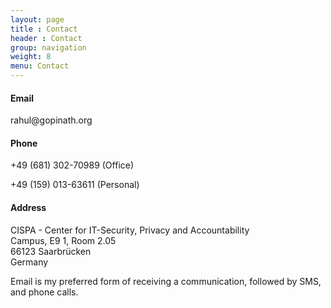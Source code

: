 ```yaml
---
layout: page
title : Contact
header : Contact
group: navigation
weight: 8
menu: Contact
---
```


<h4>Email</h4>
rahul@gopinath.org<br/>

<h4>Phone</h4>
+49 (681) 302-70989 (Office)

+49 (159) 013-63611 (Personal)

<h4>Address</h4>
CISPA - Center for IT-Security, Privacy and Accountability<br/>
Campus, E9 1, Room 2.05<br/>
66123 Saarbrücken<br/>
Germany<br/>
<p/>
Email is my preferred form of receiving a communication, followed by SMS, and phone calls.

